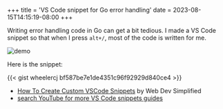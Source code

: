 +++
title = 'VS Code snippet for Go error handling'
date = 2023-08-15T14:15:19-08:00
+++

Writing error handling code in Go can get a bit tedious. I made a VS Code snippet so that when I press `alt+/`, most of the code is written for me.

![demo](https://media.giphy.com/media/v1.Y2lkPTc5MGI3NjExNGc3dHo0ZDNuOGduODVlczlvZzZ5NGUyZG5lenkxazIxaGR6bGt4eSZlcD12MV9pbnRlcm5hbF9naWZfYnlfaWQmY3Q9Zw/s77ZFYw5JbnY1h12ed/giphy.gif)

Here is the snippet:

{{< gist wheelercj bf587be7e1de4351c96f92929d840ce4 >}}

* [How To Create Custom VSCode Snippets](https://www.youtube.com/watch?v=TGh2NpCIDlc) by Web Dev Simplified
* [search YouTube for more VS Code snippets guides](https://www.youtube.com/results?search_query=vs+code+snippets)
